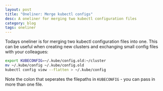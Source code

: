 ```yaml
---
layout: post
title: "Oneliner: Merge kubectl configs"
desc: A oneliner for merging two kubectl configuration files
category: blog
tags: oneliner
---
```

Todays oneliner is for merging two kubectl configuration files into one.
This can be useful when creating new clusters and exchanging small config files with your colleagues:

```bash
export KUBECONFIG=~/.kube/config.old:~/cluster
mv ~/.kube/config ~/.kube/config.old
kubectl config view --flatten > ~/.kube/config
```

Note the colon that seperates the filepaths in `KUBECONFIG` - you can pass in more than one file.